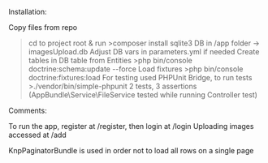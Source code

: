 Installation:

Copy files from repo
>cd to project root & run >composer install
sqlite3 DB in /app folder -> imagesUpload.db
Adjust DB vars in parameters.yml if needed
Create tables in DB table from Entities >php bin/console doctrine:schema:update --force
Load fixtures >php bin/console doctrine:fixtures:load
For testing used PHPUnit Bridge, to run tests >./vendor/bin/simple-phpunit 2 tests, 3 assertions (AppBundle\Service\FileService tested while running Controller test)

Comments:

To run the app, register at /register, then login at /login
Uploading images accessed at /add

KnpPaginatorBundle is used in order not to load all rows on a single page
